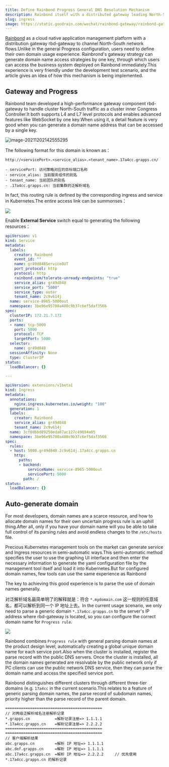 ```yaml
---
title: Define Rainbond Progress General DNS Resolution Mechanism
description: Rainbond itself with a distributed gateway leading North-South network traffic
slug: ingress
image: https://static.goodrain.com/wechat/rainbond-gateway/rainbond-gateway.png
---
```


[Rainbond](https://www.rainbond.com/?channel=cnblog) as a cloud native application management platform with a distribution gateway rbd-gateway to channel North-South network flows.Unlike in the general Progress configuration, users need to define their own domain usage experience. Rainbrond's gateway strategy can generate domain name access strategies by one key, through which users can access the business system deployed on Rainbond immediately.This experience is very friendly under the development test scenario, and the article gives an idea of how this mechanism is being implemented.

## Gateway and Progress

Rainbond team developed a high-performance gateway component rbd-gateway to handle cluster North-South traffic as a cluster inner Congress Controller.It both supports L4 and L7 level protocols and enables advanced features like WebSocket by one key.When using it, a detail feature is very good when you can generate a domain name address that can be accessed by a single key.

![image-20211202142555295](https://tva1.sinaimg.cn/large/008i3skNly1gwzgzq8siij325i0dedhf.jpg)

The following format for this domain is known as：

```golang
http://<servicePort>.<service_alias>.<tenant_name>.17a4cc.grapps.cn/

- servicePort: 访问策略对应的目标端口名称
- service_alias: 当前服务组件的别名
- tenant_name: 当前团队的别名
- .17a4cc.grapps.cn: 当前集群的泛解析域名
```

In fact, this routing rule is defined by the corresponding ingress and service in Kubernetes.The entire access link can be summonses：

![](https://tva1.sinaimg.cn/large/008i3skNly1gwzkbrhzv2j31ie0u0q6w.jpg)

Enable **External Service** switch equal to generating the following resources：

```yaml
apiVersion: v1
kind: Service
metadata:
  labels:
    creator: Rainbond
    event_id: ""
    name: gr49d848ServiceOUT
    port_protocol: http
    protocol: http
    rainbond.com/tolerate-unready-endpoints: "true"
    service_alias: gr49d848
    service_port: "5000"
    service_type: outer
    tenant_name: 2c9v614j
  name: service-8965-5000out
  namespace: 3be96e95700a480c9b37c6ef5daf3566
spec:
  clusterIP: 172.21.7.172
  ports:
  - name: tcp-5000
    port: 5000
    protocol: TCP
    targetPort: 5000
  selector:
    name: gr49d848
  sessionAffinity: None
  type: ClusterIP
status:
  loadBalancer: {}
  
---

apiVersion: extensions/v1beta1
kind: Ingress
metadata:
  annotations:
    nginx.ingress.kubernetes.io/weight: "100"
  generation: 1
  labels:
    creator: Rainbond
    service_alias: gr49d848
    tenant_name: 2c9v614j
  name: 3cf8d6bd89250eda87ac127c49694a05
  namespace: 3be96e95700a480c9b37c6ef5daf3566
spec:
  rules:
  - host: 5000.gr49d848.2c9v614j.17a4cc.grapps.cn
    http:
      paths:
      - backend:
          serviceName: service-8965-5000out
          servicePort: 5000
        path: /
status:
  loadBalancer: {}
```

## Auto-generate domain

For most developers, domain names are a scarce resource, and how to allocate domain names for their own uncertain progress rule is an uphill thing.After all, only if you have your domain name will you be able to take full control of its parsing rules and avoid endless changes to the `/etc/hosts` file.

Precious Kubernetes management tools on the market can generate service and Ingress resources in semi-automatic ways.This semi-automatic method specifies the user to use the graphing UI interface and then enter the necessary information to generate the yaml configuration file by the management tool itself and load it into Kubernetes.But for configured domain names, few tools can use the same experience as Rainbond

The key to achieving this good experience is to parse the use of domain names generally.

对泛解析域名最简单明了的解释就是：符合  `*.mydomain.com` 这一规则的任意域名，都可以解析到同一个 IP 地址上去。In the current usage scenario, we only need to parse a generic domain `*.17a4cc.grapps.cn` to the server's IP address where rbd-gateway is located, so you can configure the correct domain name for `Progress rule`.

![](https://tva1.sinaimg.cn/large/008i3skNly1gwzmi07jcnj30b60cat91.jpg)

Rainbond combines `Progress rule` with general parsing domain names at the product design level, automatically creating a global unique domain name for each service port.Also when the cluster is installed, register the parse record with the public DNS servers. Once the cluster is installed, all the domain names generated are resolvable by the public network only if PC clients can use the public network DNS service, then they can parse the domain name and access the specified service port.

Rainbond distinguishes different clusters through different three-tier domains (e.g. `17a4cc` in the current scenario.This relates to a feature of generic parsing domain names, the parse record of subdomain names, priority higher than the parse record of the parent domain.

```golang
===========================================
// 对两级泛解析域名注册解析记录
*.grapps.cn           =解析记录注册=> 1.1.1.1
*.17a4cc.grapps.cn    =解析记录注册=> 2.2.2.2
===========================================
===========================================
// 客户端解析结果
abc.grapps.cn         =解析 IP 地址=> 1.1.1.1
abc.def.grapps.cn     =解析 IP 地址=> 1.1.1.1
abc.17a4cc.grapps.cn  =解析 IP 地址=> 2.2.2.2     // 优先使用 *.17a4cc.grapps.cn 的解析记录
```
